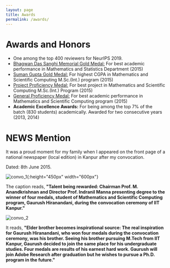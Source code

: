 ```yaml
---
layout: page
title: Awards
permalink: /awards/
---
```

# Awards and Honors

* One among the top 400 reviewers for NeurIPS 2019.
* [Bhagwan Das Sanghi Memorial Gold Medal:](http://www.iitk.ac.in/doaa/convocation/data/convocation20152/48convocation2015_awards_and_medals.pdf#page=5) For best academic performance in Mathematics and Statistics Department (2015)
* [Suman Gupta Gold Medal:](http://www.iitk.ac.in/doaa/convocation/data/convocation20152/48convocation2015_awards_and_medals.pdf#page=5) For highest CGPA in Mathematics and Scientific Computing M.Sc.(Int.) program (2015)
* [Project Proficiency Medal:](http://www.iitk.ac.in/doaa/convocation/data/convocation20152/48convocation2015_awards_and_medals.pdf#page=3) For best project in Mathematics and Scientific Computing M.Sc.(Int.) Program (2015)
* [General Proficiency Medal:](http://www.iitk.ac.in/doaa/convocation/data/convocation20152/48convocation2015_awards_and_medals.pdf#page=2) For best academic performance in Mathematics and Scientific Computing program (2015)
* **Academic Excellence Awards:** For being among the top 7% of the batch (830 students) academically. Awarded for two consecutive years (2013, 2014)

# NEWS Mention

It was a proud moment for my family when I appeared on the front page of a national newspaper (local edition) in Kanpur after my convocation.

Dated: 8th June 2015.

![convo_1](../assets/img/convo_1_small.png "Front page mention of convocation"){:height="450px" width="600px"}

The caption reads, **"Talent being rewarded: Chairman Prof. M. Anandkrishnan and Director Prof. Indranil Manna presenting degree to the winner of four medals, student of Mathematics and Scientific Computing program, Gaurush Hiranandani, during the convocation ceremony of IIT Kanpur."**

![convo_2](../assets/img/convo_2.png "Published as jump to the above story")

It reads, **"Elder brother becomes inspirational source: The real inspiration for Gaurush Hiranandani, who won four medals during the convocation ceremony, was his brother. Seeing his brother pursuing M.Tech from IIT Kanpur, Gaurush decided to join the same place for his undergraduate studies. Four medals are results of his earnest hard work. Gaurush will join Adobe Research after graduation but he wishes to pursue a Ph.D. program in the future."**



